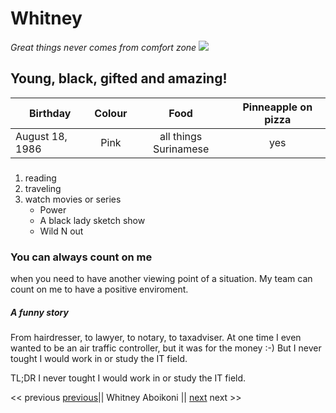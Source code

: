 # Whitney
*Great things never comes from comfort zone*
![](IMG_0084.JPG)
## Young, black, gifted and amazing!
Birthday   |   Colour   |   Food   |   Pinneapple on pizza
---------|:----------------:|:----------:|:--------:
August 18, 1986 | Pink| all things Surinamese| yes| 
### 
1. reading
 2. traveling
3. watch movies or series
    * Power
    * A black lady sketch show
    * Wild N out
### You can always count on me 
when you need to have another viewing point of a situation. 
My team can count on me to have a positive enviroment.

##### A funny story 

From hairdresser, to lawyer, to notary, to taxadviser. At one time I even wanted to be an air traffic controller, but it was for the money :-)
But I never tought I would work in or study the IT field.

TL;DR
 I never tought I would work in or study the IT field.


<< previous [previous]|| Whitney Aboikoni || [next] next >>

[previous]: https://github.com/victoriasof/markdown-challenge
[next]: https://github.com/xandervdh/markdown-challenge